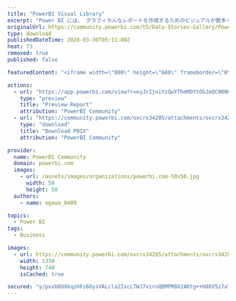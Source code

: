 ```yaml
---
title: "PowerBI Visual Library"
excerpt: "Power BI には、 グラフィカルなレポートを作成するためのビジュアルが数多く用意されています。 棒グラフ、折れ線グラフ、円グラフ、 面グラフ"
originalUrl: https://community.powerbi.com/t5/Data-Stories-Gallery/PowerBI-Visual-Library/m-p/998398
type: download
publishedDateTime: 2020-03-30T05:11:00Z
heat: 73
removed: true
published: false

featuredContent: "<iframe width=\"800\" height=\"600\" frameborder=\"0\" src=\"https://app.powerbi.com/view?r=eyJrIjoiYzQwYThmMDYtOGJmOC00NGIzLWJmYmQtYjRjMjFlNTkwMTIzIiwidCI6ImU2YjBhNTdiLWJkYTctNDA5YS1iYjVlLWI4YWYzMTE0Y2JhMCIsImMiOjEwfQ%3D%3D\"></iframe>"

actions:
  - url: "https://app.powerbi.com/view?r=eyJrIjoiYzQwYThmMDYtOGJmOC00NGIzLWJmYmQtYjRjMjFlNTkwMTIzIiwidCI6ImU2YjBhNTdiLWJkYTctNDA5YS1iYjVlLWI4YWYzMTE0Y2JhMCIsImMiOjEwfQ%3D%3D"
    type: "preview"
    title: "Preview Report"
    attribution: "PowerBI Community"
  - url: "https://community.powerbi.com/oxcrx34285/attachments/oxcrx34285/DataStoriesGallery/3611/6/PowerBI_VisualLibrary.pbix"
    type: "download"
    title: "Download PBIX"
    attribution: "PowerBI Community"

provider:
  name: PowerBI Community
  domain: powerbi.com
  images:
    - url: /assets/images/organizations/powerbi.com-50x50.jpg
      width: 50
      height: 50
  authors:
    - name: ogawa_0409

topics:
  - Power BI
tags:
  - Business

images:
  - url: https://community.powerbi.com/oxcrx34285/attachments/oxcrx34285/DataStoriesGallery/3611/1/VisualLibrary.png
    width: 1330
    height: 740
    isCached: true

secured: "y/pvxbOUXkqzHFz6OysVALcla2IxcLTWJ7virnQBMPM8X2AKtg++Ud6V5z7aTXvX48pTOopAaI3U2BRHdnRBGpx5B779nmyVpsKK294CAGoD1LobW+ghzWzsFJ/N1HftzGAhf8hnLsIWnR+BFC8tD4edfwhuO61+3FHxtNYqmV/rj8AJR8/k7Nt8NW/mdzIo/CvxQIS8MV2jO+DcIsUOGYPZ7Y/rxymLRH7EpjhlUnro/nmjcwAK+3l2dCdPthI4za7Gb2UC9vH9VihEyjsHP2Rq7oYV2ZxX58+zSii2OqTNnfvts8OyZ2GcDZWcm5UO0lfzcVcoaL0wCcmXui3zi8JwR38tjimMoWs8F6XMtBGQ/UDAQD2Pq7qUIL+kh4RR;Q23BMcEtiViD77zPAMkEsA=="
---
```


